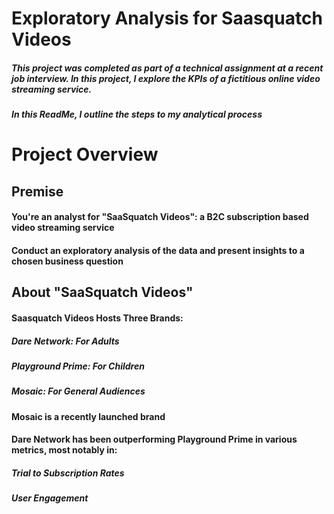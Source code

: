 # Exploratory Analysis for Saasquatch Videos

##### This project was completed as part of a technical assignment at a recent job interview. In this project, I explore the KPIs of a fictitious online video streaming service.
##### In this ReadMe, I outline the steps to my analytical process 

# Project Overview

## Premise
#### You're an analyst for "SaaSquatch Videos": a B2C subscription based video streaming service
#### Conduct an exploratory analysis of the data and present insights to a chosen business question

## About "SaaSquatch Videos"
#### Saasquatch Videos Hosts Three Brands:
##### Dare Network: For Adults
##### Playground Prime: For Children
##### Mosaic: For General Audiences
#### Mosaic is a recently launched brand
#### Dare Network has been outperforming Playground Prime in various metrics, most notably in:
##### Trial to Subscription Rates
##### User Engagement

